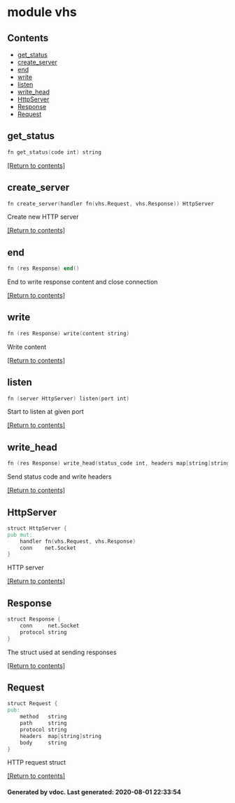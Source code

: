 # module vhs


## Contents
- [get_status](#get_status)
- [create_server](#create_server)
- [end](#end)
- [write](#write)
- [listen](#listen)
- [write_head](#write_head)
- [HttpServer](#HttpServer)
- [Response](#Response)
- [Request](#Request)

## get_status
```v
fn get_status(code int) string
```

[[Return to contents]](#Contents)

## create_server
```v
fn create_server(handler fn(vhs.Request, vhs.Response)) HttpServer
```
Create new HTTP server 

[[Return to contents]](#Contents)

## end
```v
fn (res Response) end()
```
End to write response content and close connection 

[[Return to contents]](#Contents)

## write
```v
fn (res Response) write(content string)
```
Write content 

[[Return to contents]](#Contents)

## listen
```v
fn (server HttpServer) listen(port int)
```
Start to listen at given port 

[[Return to contents]](#Contents)

## write_head
```v
fn (res Response) write_head(status_code int, headers map[string]string)
```
Send status code and write headers 

[[Return to contents]](#Contents)

## HttpServer
```v
struct HttpServer {
pub mut:
	handler fn(vhs.Request, vhs.Response)
	conn    net.Socket
}
```
HTTP server 

[[Return to contents]](#Contents)

## Response
```v
struct Response {
	conn     net.Socket
	protocol string
}
```
The struct used at sending responses 

[[Return to contents]](#Contents)

## Request
```v
struct Request {
pub:
	method   string
	path     string
	protocol string
	headers  map[string]string
	body     string
}
```
HTTP request struct 

[[Return to contents]](#Contents)

#### Generated by vdoc. Last generated: 2020-08-01 22:33:54